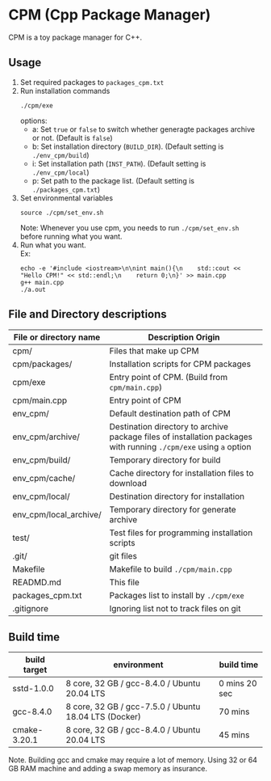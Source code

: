 # CPM (Cpp Package Manager)

CPM is a toy package manager for C++.

## Usage
1. Set required packages to `packages_cpm.txt`
2. Run installation commands
   ```
   ./cpm/exe
   ```
   options:
   - a: Set `true` or `false` to switch whether generagte packages archive or not. (Default is `false`)
   - b: Set installation directory (`BUILD_DIR`). (Default setting is `./env_cpm/build`)
   - i: Set installation path (`INST_PATH`). (Default setting is `./env_cpm/local`)
   - p: Set path to the package list. (Default setting is `./packages_cpm.txt`)
3. Set environmental variables
   ```
   source ./cpm/set_env.sh
   ```
   Note: Whenever you use cpm, you needs to run `./cpm/set_env.sh` before running what you want.
4. Run what you want.  
   Ex:
   ```
   echo -e '#include <iostream>\n\nint main(){\n    std::cout << "Hello CPM!" << std::endl;\n    return 0;\n}' >> main.cpp
   g++ main.cpp
   ./a.out
   ```

## File and Directory descriptions

| File or directory name        | Description Origin |
| ----------------------------- | ------------------ |
| cpm/                          | Files that make up CPM |
| cpm/packages/                 | Installation scripts for CPM packages |
| cpm/exe                       | Entry point of CPM. (Build from `cpm/main.cpp`) |
| cpm/main.cpp                  | Entry point of CPM |
| env_cpm/                      | Default destination path of CPM |
| env_cpm/archive/              | Destination directory to archive package files of installation packages with running `./cpm/exe` using `a` option |
| env_cpm/build/                | Temporary directory for build |
| env_cpm/cache/                | Cache directory for installation files to download |
| env_cpm/local/                | Destination directory for installation |
| env_cpm/local_archive/        | Temporary directory for generate archive |
| test/                         | Test files for programming installation scripts |
| .git/                         | git files          |
| Makefile                      | Makefile to build `./cpm/main.cpp` |
| READMD.md                     | This file          |
| packages_cpm.txt              | Packages list to install by `./cpm/exe` |
| .gitignore                    | Ignoring list not to track files on git |


## Build time

| build target | environment                                           | build time     |
| ------------ | ----------------------------------------------------- | -------------- |
| sstd-1.0.0   | 8 core, 32 GB / gcc-8.4.0 / Ubuntu 20.04 LTS          |  0 mins 20 sec |
| gcc-8.4.0    | 8 core, 32 GB / gcc-7.5.0 / Ubuntu 18.04 LTS (Docker) | 70 mins        |
| cmake-3.20.1 | 8 core, 32 GB / gcc-8.4.0 / Ubuntu 20.04 LTS          | 45 mins        |

Note. Building gcc and cmake may require a lot of memory. Using 32 or 64 GB RAM machine and adding a swap memory as insurance.


